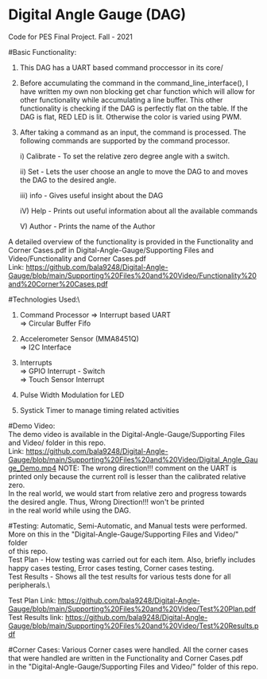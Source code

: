 # Digital Angle Gauge (DAG)
 Code for PES Final Project. Fall - 2021

#Basic Functionality:

1.  This DAG has a UART based command proccessor in its core/
2.  Before accumulating the command in the command_line_interface(),
    I have written my own non blocking get char function which will
    allow for other functionality while accumulating a line buffer.
    This other functionality is checking if the DAG is perfectly flat
    on the table. If the DAG is flat, RED LED is lit. Otherwise the color
    is varied using PWM.
    
3.  After taking a command as an input, the command is processed. The 
    following commands are supported by the command processor.
    
    i) Calibrate - To set the relative zero degree angle with a switch.
    
    ii) Set <angle> - Lets the user choose an angle to move the DAG to 
                      and moves the DAG to the desired angle.
    
    iii) info - Gives useful insight about the DAG
 
    iV) Help - Prints out useful information about all the available commands
 
     V) Author - Prints the name of the Author
 
A detailed overview of the functionality is provided in the Functionality and Corner Cases.pdf in Digital-Angle-Gauge/Supporting Files and Video/Functionality and Corner     Cases.pdf\
Link: https://github.com/bala9248/Digital-Angle-Gauge/blob/main/Supporting%20Files%20and%20Video/Functionality%20and%20Corner%20Cases.pdf

#Technologies Used:\
 1) Command Processor
       => Interrupt based UART\
       => Circular Buffer Fifo
 
 2) Accelerometer Sensor (MMA8451Q)\
       => I2C Interface
 
 3) Interrupts\
       => GPIO Interrupt - Switch\
       => Touch Sensor Interrupt
 
 4) Pulse Width Modulation for LED
 
 5) Systick Timer to manage timing related activities
 
 #Demo Video:\
 The demo video is available in the Digital-Angle-Gauge/Supporting Files and Video/ folder in this repo.\
 Link: https://github.com/bala9248/Digital-Angle-Gauge/blob/main/Supporting%20Files%20and%20Video/Digital_Angle_Gauge_Demo.mp4
 NOTE: The wrong direction!!! comment on the UART is printed only because the current roll is lesser than the calibrated relative zero.\
 In the real world, we would start from relative zero and progress towards the desired angle. Thus, Wrong Direction!!! won't be printed\
 in the real world while using the DAG.
 
 #Testing:
 Automatic, Semi-Automatic, and Manual tests were performed. More on this in the "Digital-Angle-Gauge/Supporting Files and Video/" folder\
 of this repo.\
 Test Plan - How testing was carried out for each item. Also, briefly includes happy cases testing, Error cases testing, Corner cases testing.\
 Test Results - Shows all the test results for various tests done for all peripherals.\
 
 Test Plan Link: https://github.com/bala9248/Digital-Angle-Gauge/blob/main/Supporting%20Files%20and%20Video/Test%20Plan.pdf
 Test Results link: https://github.com/bala9248/Digital-Angle-Gauge/blob/main/Supporting%20Files%20and%20Video/Test%20Results.pdf
 
 #Corner Cases:
 Various Corner cases were handled. All the corner cases that were handled are written in the Functionality and Corner Cases.pdf\
 in the "Digital-Angle-Gauge/Supporting Files and Video/" folder of this repo.
 
 
 
